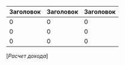 
| Заголовок | Заголовок | Заголовок |
| -------- | -------- | -------- |
| 0 | 0 | 0 |
| 0 | 0 | 0 |
| 0 | 0 | 0 |
[*Расчет дохода*]
